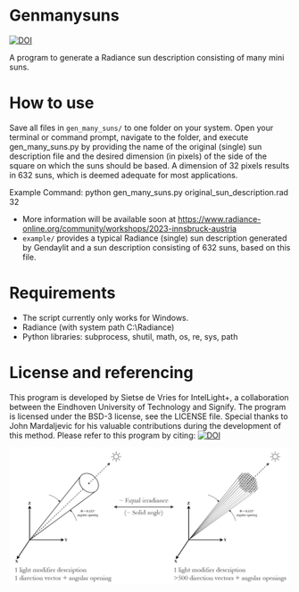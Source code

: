# Genmanysuns
[![DOI](https://zenodo.org/badge/670507110.svg)](https://zenodo.org/badge/latestdoi/670507110)

A program to generate a Radiance sun description consisting of many mini suns.

# How to use
Save all files in ``gen_many_suns/`` to one folder on your system. Open your terminal or command prompt, navigate to the folder, and execute gen_many_suns.py by providing the name of the original (single) sun description file and the desired dimension (in pixels) of the side of the square on which the suns should be based. A dimension of 32 pixels results in 632 suns, which is deemed adequate for most applications.

Example Command:
python gen_many_suns.py original_sun_description.rad 32

- More information will be available soon at https://www.radiance-online.org/community/workshops/2023-innsbruck-austria
- ``example/`` provides a typical Radiance (single) sun description generated by Gendaylit and a sun description consisting of 632 suns, based on this file.

# Requirements
- The script currently only works for Windows.
- Radiance (with system path C:\Radiance)
- Python libraries: subprocess, shutil, math, os, re, sys, path

# License and referencing
This program is developed by Sietse de Vries for IntelLight+, a collaboration between the Eindhoven University of Technology and Signify. The program is licensed under the BSD-3 license, see the LICENSE file.
Special thanks to John Mardaljevic for his valuable contributions during the development of this method. Please refer to this program by citing: [![DOI](https://zenodo.org/badge/670507110.svg)](https://zenodo.org/badge/latestdoi/670507110)

![Image](manysuns.png) 
